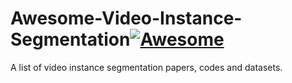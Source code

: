 # Awesome-Video-Instance-Segmentation[![Awesome](https://awesome.re/badge.svg)](https://awesome.re)
A list of video instance segmentation papers, codes and datasets. 

